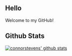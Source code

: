 ## Hello
Welcome to my GitHub!

## Github Stats
[![connorstevens' github stats](https://github-readme-stats.vercel.app/api?username=connorstevens&show_icons=true&hide_title=true&&count_private=true&bg_color=0C0B11&text_color=C9D1D9&icon_color=91D1FF&title_color=FF66E8&hide_border=true)](https://github.com/anuraghazra/github-readme-stats)
